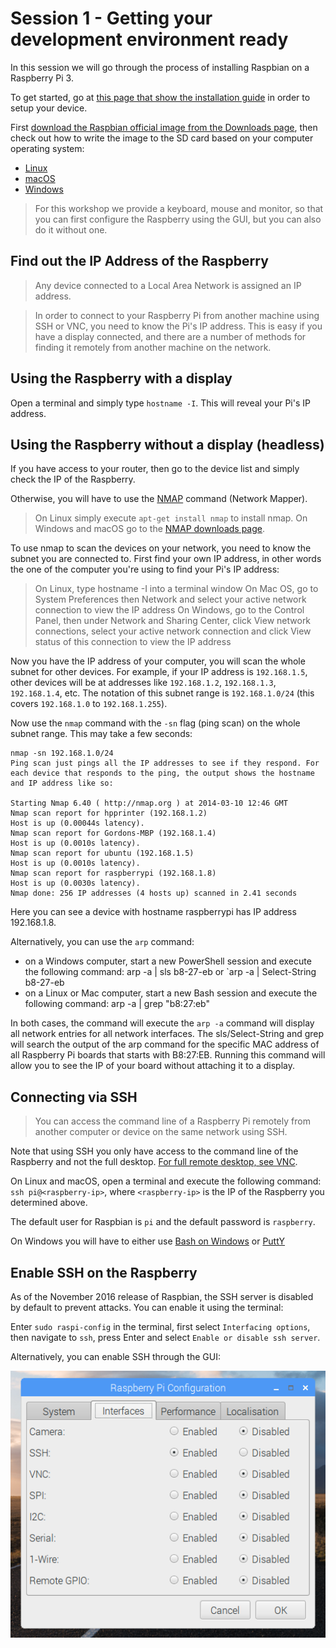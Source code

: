 Session 1 - Getting your development environment ready
======================================================

In this session we will go through the process of installing Raspbian on a Raspberry Pi 3.

To get started, go at [this page that show the installation guide](https://www.raspberrypi.org/documentation/installation/installing-images/README.md) in order to setup your device.

First [download the Raspbian official image from the Downloads page](https://www.raspberrypi.org/downloads/raspbian/), then check out how to write the image to the SD card based on your computer operating system:

- [Linux](https://www.raspberrypi.org/documentation/installation/installing-images/linux.md)
- [macOS](https://www.raspberrypi.org/documentation/installation/installing-images/mac.md)
- [Windows](https://www.raspberrypi.org/documentation/installation/installing-images/windows.md)

> For this workshop we provide a keyboard, mouse and monitor, so that you can first configure the Raspberry using the GUI, but you can also do it without one.

Find out the IP Address of the Raspberry
----------------------------------------

> Any device connected to a Local Area Network is assigned an IP address.

> In order to connect to your Raspberry Pi from another machine using SSH or VNC, you need to know the Pi's IP address. This is easy if you have a display connected, and there are a number of methods for finding it remotely from another machine on the network.

Using the Raspberry with a display
----------------------------------

Open a terminal and simply type `hostname -I`. This will reveal your Pi's IP address.

Using the Raspberry without a display (headless)
------------------------------------------------

If you have access to your router, then go to the device list and simply check the IP of the Raspberry.

Otherwise, you will have to use the [NMAP](https://nmap.org/download.html) command (Network Mapper).

> On Linux simply execute `apt-get install nmap` to install nmap.
> On Windows and macOS go to the [NMAP downloads page](https://nmap.org/download.html).

To use nmap to scan the devices on your network, you need to know the subnet you are connected to. First find your own IP address, in other words the one of the computer you're using to find your Pi's IP address:

> On Linux, type hostname -I into a terminal window
> On Mac OS, go to System Preferences then Network and select your active network connection to view the IP address
> On Windows, go to the Control Panel, then under  Network and Sharing Center, click View network connections, select your active network connection and click  View status of this connection to view the IP address

Now you have the IP address of your computer, you will scan the whole subnet for other devices. For example, if your IP address is `192.168.1.5`, other devices will be at addresses like `192.168.1.2`, `192.168.1.3`, `192.168.1.4`, etc. The notation of this subnet range is `192.168.1.0/24` (this covers `192.168.1.0` to  `192.168.1.255`).

Now use the `nmap` command with the `-sn` flag (ping scan) on the whole subnet range. This may take a few seconds:

```
nmap -sn 192.168.1.0/24
Ping scan just pings all the IP addresses to see if they respond. For each device that responds to the ping, the output shows the hostname and IP address like so:

Starting Nmap 6.40 ( http://nmap.org ) at 2014-03-10 12:46 GMT
Nmap scan report for hpprinter (192.168.1.2)
Host is up (0.00044s latency).
Nmap scan report for Gordons-MBP (192.168.1.4)
Host is up (0.0010s latency).
Nmap scan report for ubuntu (192.168.1.5)
Host is up (0.0010s latency).
Nmap scan report for raspberrypi (192.168.1.8)
Host is up (0.0030s latency).
Nmap done: 256 IP addresses (4 hosts up) scanned in 2.41 seconds
```
Here you can see a device with hostname raspberrypi has IP address  192.168.1.8.


Alternatively, you can use the `arp` command: 

- on a Windows computer, start a new PowerShell session and execute the following command: arp -a | sls b8-27-eb or `arp -a | Select-String b8-27-eb
- on a Linux or Mac computer, start a new Bash session and execute the following command: arp -a | grep "b8:27:eb"

In both cases, the command will execute the `arp -a` command will display all network entries for all network interfaces. The sls/Select-String and grep will search the output of the arp command for the specific MAC address of all Raspberry Pi boards that starts with B8:27:EB. Running this command will allow you to see the IP of your board without attaching it to a display.

Connecting via SSH
------------------

> You can access the command line of a Raspberry Pi remotely from another computer or device on the same network using SSH.

Note that using SSH you only have access to the command line of the Raspberry and not the full desktop. [For full remote desktop, see VNC](https://www.raspberrypi.org/documentation/remote-access/vnc/README.md).

On Linux and macOS, open a terminal and execute the following command: `ssh pi@<raspberry-ip>`, where `<raspberry-ip>` is the IP of the Raspberry you determined above.

The default user for Raspbian is `pi` and the default password is `raspberry`.

On Windows you will have to either use [Bash on Windows](https://msdn.microsoft.com/en-us/commandline/wsl/install_guide) or [PuttY](http://the.earth.li/~sgtatham/putty/latest/x86/putty.exe)

Enable SSH on the Raspberry
----------------------------

As of the November 2016 release of Raspbian, the SSH server is disabled by default to prevent attacks. You can enable it using the terminal: 

Enter `sudo raspi-config` in the terminal, first select `Interfacing options`, then navigate to `ssh`, press Enter and select  `Enable or disable ssh server`.

Alternatively, you can enable SSH through the GUI:

![](../media/enable-ssh.png)